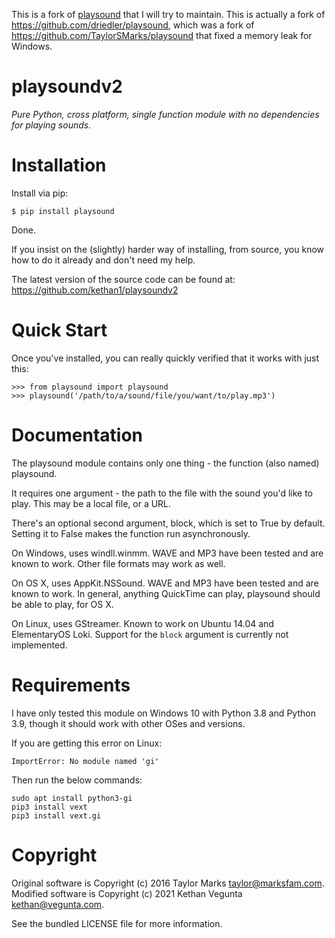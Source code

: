 This is a fork of [playsound](https://github.com/TaylorSMarks/playsound) that I will try to maintain. This is actually a fork of https://github.com/driedler/playsound, which was a fork of https://github.com/TaylorSMarks/playsound that fixed a memory leak for Windows. 

playsoundv2
=========
*Pure Python, cross platform, single function module with no dependencies for playing sounds.*

Installation
============
Install via pip:

```
$ pip install playsound
```

Done.

If you insist on the (slightly) harder way of installing, from source, you know how to do it already and don't need my help.

The latest version of the source code can be found at:
https://github.com/kethan1/playsoundv2

Quick Start
===========
Once you've installed, you can really quickly verified that it works with just this:

```
>>> from playsound import playsound
>>> playsound('/path/to/a/sound/file/you/want/to/play.mp3')
```

Documentation
=============
The playsound module contains only one thing - the function (also named) playsound.

It requires one argument - the path to the file with the sound you'd like to play. This may be a local file, or a URL.

There's an optional second argument, block, which is set to True by default. Setting it to False makes the function run asynchronously.

On Windows, uses windll.winmm. WAVE and MP3 have been tested and are known to work. Other file formats may work as well.

On OS X, uses AppKit.NSSound. WAVE and MP3 have been tested and are known to work. In general, anything QuickTime can play, playsound should be able to play, for OS X.

On Linux, uses GStreamer. Known to work on Ubuntu 14.04 and ElementaryOS
Loki. Support for the `block` argument is currently not implemented.

Requirements
============
I have only tested this module on Windows 10 with Python 3.8 and Python 3.9, though it should work with other OSes and versions. 

If you are getting this error on Linux:
```
ImportError: No module named 'gi'
```
Then run the below commands:
```
sudo apt install python3-gi
pip3 install vext
pip3 install vext.gi
```

Copyright
=========
Original software is Copyright (c) 2016 Taylor Marks <taylor@marksfam.com>.
Modified software is Copyright (c) 2021 Kethan Vegunta <kethan@vegunta.com>. 

See the bundled LICENSE file for more information.
